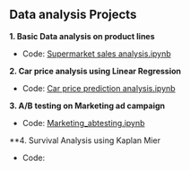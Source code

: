 ## Data analysis Projects
**1. Basic Data analysis on product lines**
 - Code: [Supermarket sales analysis.ipynb](https://github.com/mguan10/Data-Analyst-Portfolio/blob/main/Supermarket%20sales%20analysis.ipynb)

**2. Car price analysis using Linear Regression**
 - Code: [Car price prediction analysis.ipynb](https://github.com/mguan10/Data-Analyst-Portfolio/blob/main/Car%20price.ipynb)
 
**3. A/B testing on Marketing ad campaign** 
 - Code: [Marketing_abtesting.ipynb](https://github.com/mguan10/Data-Analyst-Portfolio/blob/main/Marketing_abtesting.ipynb)

**4. Survival Analysis using Kaplan Mier
 - Code: 
